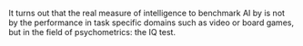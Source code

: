 It turns out that the real measure of intelligence to benchmark AI by is not by the performance in task specific domains such as video or board games, but in the field of psychometrics: the IQ test.